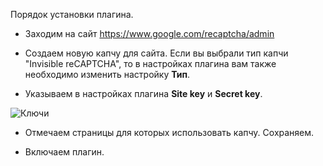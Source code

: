 Порядок установки плагина.

* Заходим на сайт https://www.google.com/recaptcha/admin

* Создаем новую капчу для сайта. Если вы выбрали тип капчи "Invisible reCAPTCHA", то в настройках плагина вам также необходимо изменить настройку **Тип**.

* Указываем в настройках плагина **Site key** и **Secret key**.

![Ключи]({plugin:url}img/instruction-1.png "Ключи")

* Отмечаем страницы для которых использовать капчу. Сохраняем.

* Включаем плагин.
